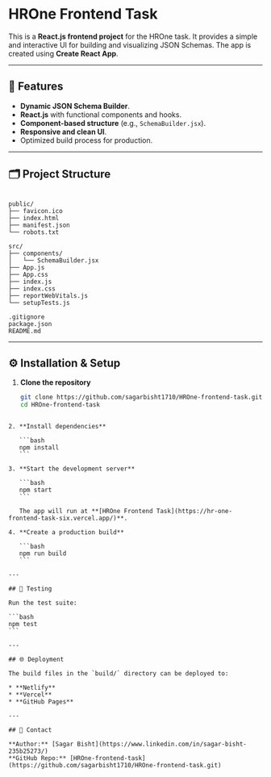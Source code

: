 # HROne Frontend Task

This is a **React.js frontend project** for the HROne task. It provides a simple and interactive UI for building and visualizing JSON Schemas. The app is created using **Create React App**.

---

## 🚀 Features
- **Dynamic JSON Schema Builder**.
- **React.js** with functional components and hooks.
- **Component-based structure** (e.g., `SchemaBuilder.jsx`).
- **Responsive and clean UI**.
- Optimized build process for production.

---

## 🗂 Project Structure
```

public/
├── favicon.ico
├── index.html
├── manifest.json
└── robots.txt

src/
├── components/
│   └── SchemaBuilder.jsx
├── App.js
├── App.css
├── index.js
├── index.css
├── reportWebVitals.js
└── setupTests.js

.gitignore
package.json
README.md

````

---

## ⚙️ Installation & Setup

1. **Clone the repository**
   ```bash
   git clone https://github.com/sagarbisht1710/HROne-frontend-task.git
   cd HROne-frontend-task
````

2. **Install dependencies**

   ```bash
   npm install
   ```

3. **Start the development server**

   ```bash
   npm start
   ```

   The app will run at **[HROne Frontend Task](https://hr-one-frontend-task-six.vercel.app/)**.

4. **Create a production build**

   ```bash
   npm run build
   ```

---

## 🧪 Testing

Run the test suite:

```bash
npm test
```

---

## 🌐 Deployment

The build files in the `build/` directory can be deployed to:

* **Netlify**
* **Vercel**
* **GitHub Pages**

---

## 📧 Contact

**Author:** [Sagar Bisht](https://www.linkedin.com/in/sagar-bisht-235b25273/)
**GitHub Repo:** [HROne-frontend-task](https://github.com/sagarbisht1710/HROne-frontend-task.git)


